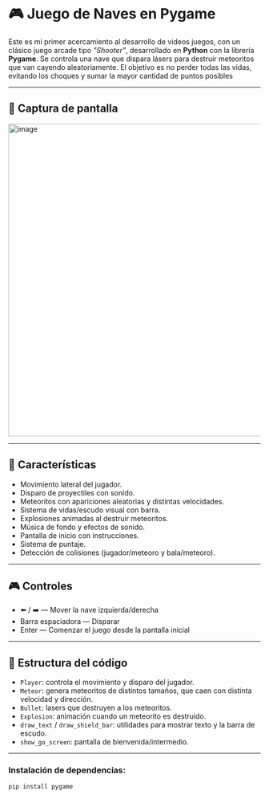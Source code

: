 # 🎮 Juego de Naves en Pygame

Este es mi primer acercamiento al desarrollo de videos juegos, con un clásico juego arcade tipo *"Shooter"*, desarrollado en **Python** con la librería **Pygame**. Se controla una nave que dispara lásers para destruir meteoritos que van cayendo aleatoriamente. El objetivo es no perder todas las vidas, evitando los choques y sumar la mayor cantidad de puntos posibles

---

## 📸 Captura de pantalla

<img width="778" height="623" alt="image" src="https://github.com/user-attachments/assets/d83c9712-f6b6-406a-a393-04afeeeb7aa8" />


---

## 🚀 Características

- Movimiento lateral del jugador.
- Disparo de proyectiles con sonido.
- Meteoritos con apariciones aleatorias y distintas velocidades.
- Sistema de vidas/escudo visual con barra.
- Explosiones animadas al destruir meteoritos.
- Música de fondo y efectos de sonido.
- Pantalla de inicio con instrucciones.
- Sistema de puntaje.
- Detección de colisiones (jugador/meteoro y bala/meteoro).

---

## 🎮 Controles

- ⬅️ / ➡️ — Mover la nave izquierda/derecha  
- Barra espaciadora — Disparar  
- Enter — Comenzar el juego desde la pantalla inicial  

---

## 🧱 Estructura del código

- `Player`: controla el movimiento y disparo del jugador.
- `Meteor`: genera meteoritos de distintos tamaños, que caen con distinta velocidad y dirección.
- `Bullet`: lasers que destruyen a los meteoritos.
- `Explosion`: animación cuando un meteorito es destruido.
- `draw_text` / `draw_shield_bar`: utilidades para mostrar texto y la barra de escudo.
- `show_go_screen`: pantalla de bienvenida/intermedio.

---

### Instalación de dependencias:
```bash
pip install pygame

